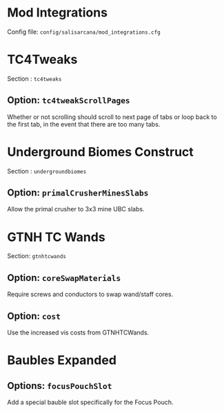 # Mod Integrations

Config file: `config/salisarcana/mod_integrations.cfg`

# TC4Tweaks

Section : `tc4tweaks`

## Option: `tc4tweakScrollPages`

Whether or not scrolling should scroll to next page of tabs or loop back to the first tab, in the event that there are too many tabs.

# Underground Biomes Construct

Section : `undergroundbiomes`

## Option: `primalCrusherMinesSlabs`

Allow the primal crusher to 3x3 mine UBC slabs.

# GTNH TC Wands

Section: `gtnhtcwands`

## Option: `coreSwapMaterials`

Require screws and conductors to swap wand/staff cores.

## Option: `cost`

Use the increased vis costs from GTNHTCWands.

# Baubles Expanded

## Options: `focusPouchSlot`

Add a special bauble slot specifically for the Focus Pouch.
